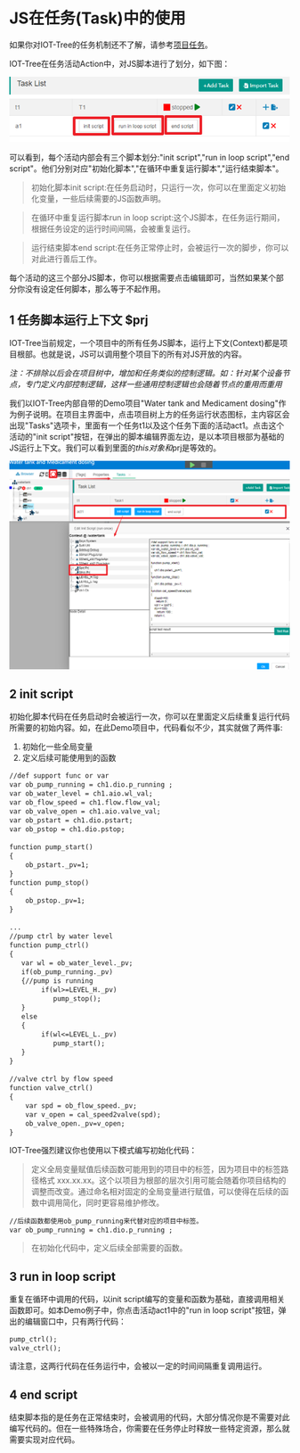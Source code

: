 JS在任务(Task)中的使用
==

如果你对IOT-Tree的任务机制还不了解，请参考[项目任务][task]。


IOT-Tree在任务活动Action中，对JS脚本进行了划分，如下图：



<img src="../img/main/m023.png" />

可以看到，每个活动内部会有三个脚本划分:"init script","run in loop script","end script"。他们分别对应"初始化脚本","在循环中重复运行脚本","运行结束脚本"。

>初始化脚本init script:在任务启动时，只运行一次，你可以在里面定义初始化变量，一些后续需要的JS函数声明。

>在循环中重复运行脚本run in loop script:这个JS脚本，在任务运行期间，根据任务设定的运行时间间隔，会被重复运行。

>运行结束脚本end script:在任务正常停止时，会被运行一次的脚步，你可以对此进行善后工作。

每个活动的这三个部分JS脚本，你可以根据需要点击编辑即可，当然如果某个部分你没有设定任何脚本，那么等于不起作用。



[task]:../main/task.md

## 1 任务脚本运行上下文 $prj

IOT-Tree当前规定，一个项目中的所有任务JS脚本，运行上下文(Context)都是项目根部。也就是说，JS可以调用整个项目下的所有对JS开放的内容。

_注：不排除以后会在项目树中，增加和任务类似的控制逻辑。如：针对某个设备节点，专门定义内部控制逻辑，这样一些通用控制逻辑也会随着节点的重用而重用_

我们以IOT-Tree内部自带的Demo项目"Water tank and Medicament dosing"作为例子说明。在项目主界面中，点击项目树上方的任务运行状态图标，主内容区会出现"Tasks"选项卡，里面有一个任务t1以及这个任务下面的活动act1。点击这个活动的"init script"按钮，在弹出的脚本编辑界面左边，是以本项目根部为基础的JS运行上下文。我们可以看到里面的$this对象和$prj是等效的。



<img src="../img/js/j007.png" />

## 2 init script


初始化脚本代码在任务启动时会被运行一次，你可以在里面定义后续重复运行代码所需要的初始内容。如，在此Demo项目中，代码看似不少，其实就做了两件事:

1) 初始化一些全局变量
2) 定义后续可能使用到的函数



```
//def support func or var
var ob_pump_running = ch1.dio.p_running ;
var ob_water_level = ch1.aio.wl_val;
var ob_flow_speed = ch1.flow.flow_val;
var ob_valve_open = ch1.aio.valve_val;
var ob_pstart = ch1.dio.pstart;
var ob_pstop = ch1.dio.pstop;

function pump_start()
{
    ob_pstart._pv=1;
}
function pump_stop()
{
    ob_pstop._pv=1;
}

...
//pump ctrl by water level
function pump_ctrl()
{
   var wl = ob_water_level._pv;
   if(ob_pump_running._pv)
   {//pump is running
        if(wl>=LEVEL_H._pv)
           pump_stop();
   }
   else
   {
        if(wl<=LEVEL_L._pv)
           pump_start();
   }
}

//valve ctrl by flow speed
function valve_ctrl()
{
    var spd = ob_flow_speed._pv;
    var v_open = cal_speed2valve(spd);
    ob_valve_open._pv=v_open;
}

```

IOT-Tree强烈建议你也使用以下模式编写初始化代码：

> 定义全局变量赋值后续函数可能用到的项目中的标签，因为项目中的标签路径格式 xxx.xx.xx。这个以项目为根部的层次引用可能会随着你项目结构的调整而改变。通过命名相对固定的全局变量进行赋值，可以使得在后续的函数中调用简化，同时更容易维护修改。
```
//后续函数都使用ob_pump_running来代替对应的项目中标签。
var ob_pump_running = ch1.dio.p_running ;
```
> 在初始化代码中，定义后续全部需要的函数。



## 3 run in loop script

重复在循环中调用的代码，以init script编写的变量和函数为基础，直接调用相关函数即可。如本Demo例子中，你点击活动act1中的"run in loop script"按钮，弹出的编辑窗口中，只有两行代码：



```
pump_ctrl();
valve_ctrl();
```

请注意，这两行代码在任务运行中，会被以一定的时间间隔重复调用运行。



## 4 end script

结束脚本指的是任务在正常结束时，会被调用的代码，大部分情况你是不需要对此编写代码的。但在一些特殊场合，你需要在任务停止时释放一些特定资源，那么就需要实现对应代码。




